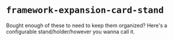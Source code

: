# `framework-expansion-card-stand`
Bought enough of these to need to keep them organized? Here's a configurable
stand/holder/however you wanna call it.
